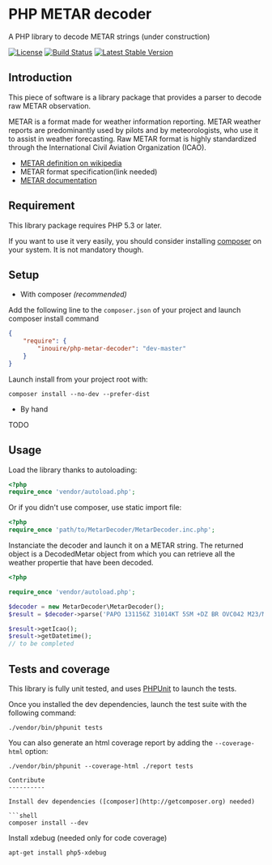 PHP METAR decoder
=================

A PHP library to decode METAR strings (under construction)

[![License](https://poser.pugx.org/inouire/php-metar-decoder/license.svg)](https://packagist.org/packages/inouire/php-metar-decoder)
[![Build Status](https://travis-ci.org/inouire/php-metar-decoder.svg?branch=master)](https://travis-ci.org/inouire/php-metar-decoder)
[![Latest Stable Version](https://poser.pugx.org/inouire/php-metar-decoder/v/stable.svg)](https://packagist.org/packages/inouire/php-metar-decoder)

Introduction
------------

This piece of software is a library package that provides a parser to decode raw METAR observation.

METAR is a format made for weather information reporting. METAR weather reports are predominantly used by pilots and by meteorologists, who use it to assist in weather forecasting.
Raw METAR format is highly standardized through the International Civil Aviation Organization (ICAO).

*    [METAR definition on wikipedia](http://en.wikipedia.org/wiki/METAR)
*    METAR format specification(link needed)
*    [METAR documentation](http://meteocentre.com/doc/metar.html)

Requirement
-----------

This library package requires PHP 5.3 or later.

If you want to use it very easily, you should consider installing [composer](http://getcomposer.org) on your system.
It is not mandatory though.

Setup
-----

- With composer *(recommended)*

Add the following line to the `composer.json` of your project and launch composer install command

```json
{
    "require": {
        "inouire/php-metar-decoder": "dev-master"
    }
}
```

Launch install from your project root with:

```shell
composer install --no-dev --prefer-dist
```

- By hand

TODO

Usage
-----

Load the library thanks to autoloading:

```php
<?php
require_once 'vendor/autoload.php';
```

Or if you didn't use composer, use static import file:

```php
<?php
require_once 'path/to/MetarDecoder/MetarDecoder.inc.php';
```


Instanciate the decoder and launch it on a METAR string.
The returned object is a DecodedMetar object from which you can retrieve all the weather propertie that have been decoded.

```php
<?php

require_once 'vendor/autoload.php';

$decoder = new MetarDecoder\MetarDecoder();
$result = $decoder->parse('PAPO 131156Z 31014KT 5SM +DZ BR OVC042 M23/M27 A2959 RMK A01 11200 21230 52010')

$result->getIcao();
$result->getDatetime();
// to be completed

```

Tests and coverage
------------------

This library is fully unit tested, and uses [PHPUnit](https://phpunit.de/getting-started.html) to launch the tests.

Once you installed the dev dependencies, launch the test suite with the following command:
    
```shell
./vendor/bin/phpunit tests
```

You can also generate an html coverage report by adding the `--coverage-html` option:

```shell
./vendor/bin/phpunit --coverage-html ./report tests

Contribute
----------

Install dev dependencies ([composer](http://getcomposer.org) needed)

```shell
composer install --dev
```

Install xdebug (needed only for code coverage)

```shell
apt-get install php5-xdebug
```

```

